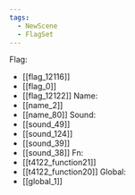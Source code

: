 ```yaml
---
tags:
  - NewScene
  - FlagSet
---
```

Flag:
- [[flag_12116]]
- [[flag_0]]
- [[flag_12122]]
Name:
- [[name_2]]
- [[name_80]]
Sound:
- [[sound_49]]
- [[sound_124]]
- [[sound_39]]
- [[sound_38]]
Fn:
- [[t4122_function21]]
- [[t4122_function20]]
Global:
- [[global_1]]
